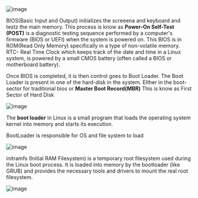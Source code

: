 ![image](https://github.com/user-attachments/assets/e2e8d78b-e23d-42ec-84f8-a9f34671cc29)

BIOS(Basic Input and Output) initializes the screeena and keyboard and testz the main memory. This process is know as **Power-On Self-Test (POST)** is a diagnostic testing sequence performed by a computer's firmware (BIOS or UEFI) when the system is powered on.
This BIOS is in ROM(Read Only Memory)  specifically in a type of non-volatile memory.
RTC- Real Time Clock   which keeps track of the date and time in a Linux system, is powered by a small CMOS battery (often called a BIOS or motherboard battery). 

Once BIOS is completed, it is then control goes to Boot Loader. The Boot Loader is present in one of the hard-disk in the system. EIther in the boot-sector for traditional bios or **Master Boot Record(MBR)** This is know as First Sector of Hard Disk

![image](https://github.com/user-attachments/assets/fb251fb8-089b-4061-876e-f797d1599141)

The **boot loader** in Linux is a small program that loads the operating system kernel into memory and starts its execution.

BootLoader is responsible for OS and file system to load 

![image](https://github.com/user-attachments/assets/16133e7f-6b6e-4f84-ad50-dfd59828bd8b)


initramfs (Initial RAM Filesystem) is a temporary root filesystem used during the Linux boot process. It is loaded into memory by the bootloader (like GRUB) and provides the necessary tools and drivers to mount the real root filesystem.

![image](https://github.com/user-attachments/assets/44f9512f-d972-4804-9a5e-a2db48f4f2aa)
